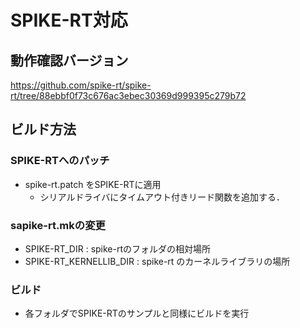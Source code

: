 # SPIKE-RT対応

## 動作確認バージョン
https://github.com/spike-rt/spike-rt/tree/88ebbf0f73c676ac3ebec30369d999395c279b72

## ビルド方法

### SPIKE-RTへのパッチ
- spike-rt.patch をSPIKE-RTに適用
	- シリアルドライバにタイムアウト付きリード関数を追加する．

### sapike-rt.mkの変更
- SPIKE-RT_DIR : spike-rtのフォルダの相対場所
- SPIKE-RT_KERNELLIB_DIR : spike-rt のカーネルライブラリの場所

### ビルド
- 各フォルダでSPIKE-RTのサンプルと同様にビルドを実行